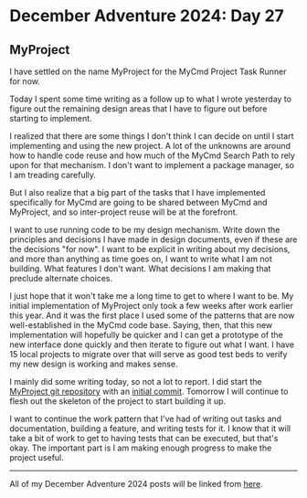 # December Adventure 2024: Day 27

## MyProject

I have settled on the name MyProject for the MyCmd Project Task Runner for now.

Today I spent some time writing as a follow up to what I wrote yesterday to figure out the remaining design areas that I have to figure out before starting to implement.

I realized that there are some things I don't think I can decide on until I start implementing and using the new project. A lot of the unknowns are around how to handle code reuse and how much of the MyCmd Search Path to rely upon for that mechanism. I don't want to implement a package manager, so I am treading carefully.

But I also realize that a big part of the tasks that I have implemented specifically for MyCmd are going to be shared between MyCmd and MyProject, and so inter-project reuse will be at the forefront.

I want to use running code to be my design mechanism. Write down the principles and decisions I have made in design documents, even if these are the decisions "for now". I want to be explicit in writing about my decisions, and more than anything as time goes on, I want to write what I am not building. What features I don't want. What decisions I am making that preclude alternate choices.

I just hope that it won't take me a long time to get to where I want to be. My initial implementation of MyProject only took a few weeks after work earlier this year. And it was the first place I used some of the patterns that are now well-established in the MyCmd code base. Saying, then, that this new implementation will hopefully be quicker and I can get a prototype of the new interface done quickly and then iterate to figure out what I want. I have 15 local projects to migrate over that will serve as good test beds to verify my new design is working and makes sense.

I mainly did some writing today, so not a lot to report. I did start the [MyProject git repository](https://github.com/travisbhartwell/myproject) with an [initial commit](https://github.com/travisbhartwell/myproject/commit/89f3df794ba9dc0b45b0b0e67934d90da67d9be0). Tomorrow I will continue to flesh out the skeleton of the project to start building it up.

I want to continue the work pattern that I've had of writing out tasks and documentation, building a feature, and writing tests for it. I know that it will take a bit of work to get to having tests that can be executed, but that's okay. The important part is I am making enough progress to make the project useful.

---

All of my December Adventure 2024 posts will be linked from [here](../../december-adventure-2024).

